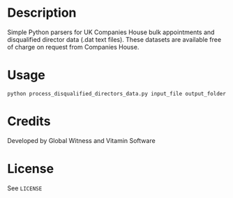 # Description

Simple Python parsers for UK Companies House bulk appointments and disqualified director data (.dat text files). These datasets are available free of charge on request from Companies House.

# Usage


`python process_disqualified_directors_data.py input_file output_folder`

# Credits

Developed by Global Witness and Vitamin Software

# License

See `LICENSE`